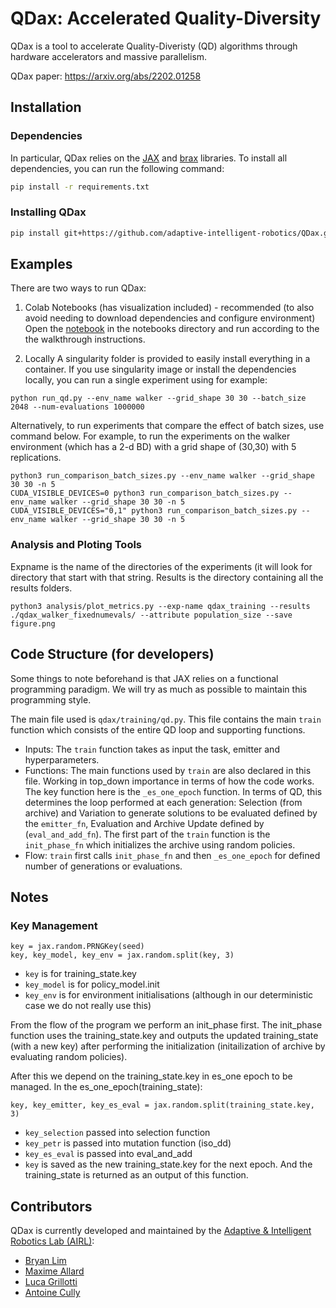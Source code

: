 # QDax: Accelerated Quality-Diversity
QDax is a tool to accelerate Quality-Diveristy (QD) algorithms through hardware accelerators and massive parallelism. 

QDax paper: https://arxiv.org/abs/2202.01258 

## Installation

### Dependencies

In particular, QDax relies on the [JAX](https://github.com/google/jax) and [brax](https://github.com/google/brax) libraries. 
To install all dependencies, you can run the following command:
```bash
pip install -r requirements.txt
```

### Installing QDax

```bash
pip install git+https://github.com/adaptive-intelligent-robotics/QDax.git
```

## Examples
There are two ways to run QDax: 
1. Colab Notebooks (has visualization included) - recommended (to also avoid needing to download dependencies and configure environment)
Open the [notebook](https://colab.research.google.com/github/adaptive-intelligent-robotics/QDax/blob/main/notebooks/Run_QDax_Example_Notebook.ipynb) in the notebooks directory and run according to the the walkthrough instructions.

2. Locally
A singularity folder is provided to easily install everything in a container. If you use singularity image or install the dependencies locally, you can run a single experiment using for example: 
```
python run_qd.py --env_name walker --grid_shape 30 30 --batch_size 2048 --num-evaluations 1000000
```
Alternatively, to run experiments that compare the effect of batch sizes, use command below. For example, to run the experiments on the walker environment (which has a 2-d BD) with a grid shape of (30,30) with 5 replications. 
```
python3 run_comparison_batch_sizes.py --env_name walker --grid_shape 30 30 -n 5
CUDA_VISIBLE_DEVICES=0 python3 run_comparison_batch_sizes.py --env_name walker --grid_shape 30 30 -n 5
CUDA_VISIBLE_DEVICES="0,1" python3 run_comparison_batch_sizes.py --env_name walker --grid_shape 30 30 -n 5
```

### Analysis and Ploting Tools
Expname is the name of the directories of the experiments (it will look for directory that start with that string. Results is the directory containing all the results folders.
```
python3 analysis/plot_metrics.py --exp-name qdax_training --results ./qdax_walker_fixednumevals/ --attribute population_size --save figure.png
```

## Code Structure (for developers)
Some things to note beforehand is that JAX relies on a functional programming paradigm. We will try as much as possible to maintain this programming style.

The main file used is `qdax/training/qd.py`. This file contains the main `train` function which consists of the entire QD loop and supporting functions.
- Inputs: The `train` function takes as input the task, emitter and hyperparameters. 
- Functions: The main functions used by `train` are also declared in this file. Working in top_down importance in terms of how the code works. The key function here is the `_es_one_epoch` function. In terms of QD, this determines the loop performed at each generation: Selection (from archive) and Variation to generate solutions to be evaluated defined by the `emitter_fn`, Evaluation and Archive Update defined by (`eval_and_add_fn`). The first part of the `train` function is the `init_phase_fn` which initializes the archive using random policies.
- Flow: `train` first calls `init_phase_fn` and then `_es_one_epoch` for defined number of generations or evaluations.


## Notes
### Key Management
```
key = jax.random.PRNGKey(seed)
key, key_model, key_env = jax.random.split(key, 3)
```
- `key` is for training_state.key
- `key_model` is for policy_model.init
- `key_env` is for environment initialisations (although in our deterministic case we do not really use this)

From the flow of the program we perform an init_phase first. The init_phase function uses the training_state.key and outputs the updated training_state (with a new key) after performing the initialization (initailization of archive by evaluating random policies).

After this we depend on the training_state.key in es_one epoch to be managed. In the es_one_epoch(training_state):
```
key, key_emitter, key_es_eval = jax.random.split(training_state.key, 3)
```
- `key_selection` passed into selection function
- `key_petr` is passed into mutation function (iso_dd)
- `key_es_eval` is passed into eval_and_add
- `key` is saved as the new training_state.key for the next epoch.
And the training_state is returned as an output of this function.

## Contributors

QDax is currently developed and maintained by the [Adaptive & Intelligent Robotics Lab (AIRL)](https://www.imperial.ac.uk/adaptive-intelligent-robotics/):

- [Bryan Lim](https://limbryan.github.io/)
- [Maxime Allard](https://www.imperial.ac.uk/people/m.allard20)
- [Luca Grillotti](https://scholar.google.com/citations?user=gY9CmssAAAAJ&hl=fr&oi=sra)
- [Antoine Cully](https://www.imperial.ac.uk/people/a.cully)



